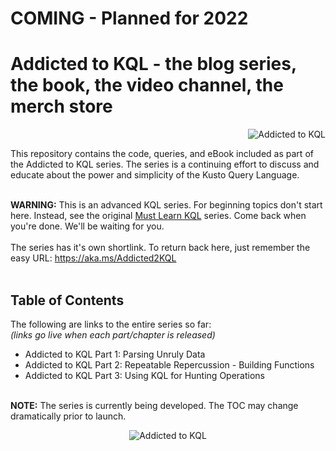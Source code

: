 # COMING - Planned for 2022<br>
# Addicted to KQL - the blog series, the book, the video channel, the merch store<br>
<p align="right"><img src="https://github.com/rod-trent/AddictedtoKQL/blob/main/Series_Images/Addicted%20to%20KQL%20Promo%20Image%20Smallest.png" alt="Addicted to KQL"></center></p>
This repository contains the code, queries, and eBook included as part of the Addicted to KQL series. The series is a continuing effort to discuss and educate about the power and simplicity of the Kusto Query Language. <br><br>

<b>WARNING:</b> This is an advanced KQL series. For beginning topics don't start here. Instead, see the original <a href="https://cda.ms/3KC" target="_blank">Must Learn KQL</a> series. Come back when you're done. We'll be waiting for you.
<br><br>
The series has it's own shortlink. To return back here, just remember the easy URL:  https://aka.ms/Addicted2KQL
<br><br>
<b><h2>Table of Contents</h2></b>
The following are links to the entire series so far:<br>
<i>(links go live when each part/chapter is released)</i>
* Addicted to KQL Part 1: Parsing Unruly Data<br>
* Addicted to KQL Part 2: Repeatable Repercussion - Building Functions<br>
* Addicted to KQL Part 3: Using KQL for Hunting Operations<br><br>

<b>NOTE:</b> The series is currently being developed. The TOC may change dramatically prior to launch.

<p align="center"><img src="https://github.com/rod-trent/AddictedtoKQL/blob/main/Series_Images/Addicted%20to%20KQL%20Promo%20Image%20Smaller.png" alt="Addicted to KQL"></center></p>

